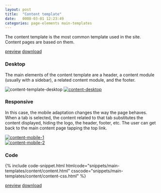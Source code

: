 ```yaml
---
layout: post
title:  "Content template"
date:   0008-03-01 12:23:49
categories: page-elements main-templates
---
```


The content template is the most common template used in the site. Content pages are based on them.

<a class="btn btn--preview" target="_blank" href="{{site.url}}gfw-style-guides/downloads/main-templates/content/index.html">preview</a>
<a class="btn btn--download" download="content-template.zip" href="{{site.url}}gfw-style-guides/downloads/main-templates/content/content.zip">download</a>

### Desktop

The main elements of the content template are a header, a content module (usually with a sidebar),
a related content module, and the footer.


<div class="gallery">
  <img src="/gfw-style-guides/images/posts/main-templates/content-template/03-01-content-template-desktop.png" alt="content-template-desktop">
  <a href="/gfw-style-guides/images/posts/main-templates/content-template/03-02-content-desktop-full.jpg">
    <img src="/gfw-style-guides/images/posts/main-templates/content-template/03-02-content-desktop.png" alt="content-desktop">
  </a>
</div>


### Responsive

In this case, the mobile adaptation changes the way the page behaves. When a tab is selected, the content
related to that tab substitutes the content displayed, hiding the logo, the header, footer, etc. The user can
get back to the main content page tapping the top link.


<div class="gallery">
  <div class="image-container">
    <a href="/gfw-style-guides/images/posts/main-templates/content-template/03-03-content-mobile-1-full.jpg">
      <img src="/gfw-style-guides/images/posts/main-templates/content-template/03-03-content-mobile-1.png" alt="content-mobile-1">
    </a>
  </div>
  <div class="image-container">
    <a href="/gfw-style-guides/images/posts/main-templates/content-template/03-04-content-mobile-2-full.jpg">
      <img src="/gfw-style-guides/images/posts/main-templates/content-template/03-04-content-mobile-2.png" alt="content-mobile-2">
    </a>
  </div>
</div>

### Code

<div id="code-snippet-box1" class="code-snippet-box">
  {% include code-snippet.html htmlcode="snippets/main-templates/content/content.html" csscode="snippets/main-templates/content/content-css.html" %}
</div>

<a class="btn btn--preview" target="_blank" href="{{site.url}}gfw-style-guides/downloads/main-templates/content/index.html">preview</a>
<a class="btn btn--download" download="content-template.zip" href="{{site.url}}gfw-style-guides/downloads/main-templates/content/content.zip">download</a>
